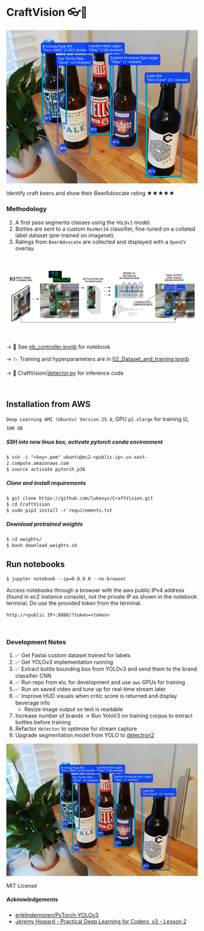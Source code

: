 # CraftVision :eyeglasses::speech_balloon: 

<p align="center">
  <img src="https://github.com/lukexyz/CraftVision/blob/master/output/assortment_0c.png?raw=true">
</p>

Identify craft beers and show their BeerAdvocate rating ★★★★★

### Methodology

1. A first pass segments classes using the `YOLOv3` model.
2. Bottles are sent to a custom `ResNet34` classifier, fine-tuned on a collated label dataset (pre-trained on imagenet).
3. Ratings from `BeerAdvocate` are collected and displayed with a `OpenCV` overlay.

<br/>

<p align="center">
  <img src="https://github.com/lukexyz/CraftVision/blob/master/output/Artboard_2.png?raw=true">
</p>

<br/>

  → :notebook_with_decorative_cover: See [nb_controller.ipynb](/nb_controller.ipynb) for notebook 

  → :chart_with_downwards_trend: Training and hyperparameters are in [02_Dataset_and_training.ipynb](notebooks/02_Dataset_and_training.ipynb)

  → :bookmark_tabs: CraftVision/[detector.py](/detector.py) for inference code

<br/>

## Installation from AWS
`Deep Learning AMI (Ubuntu) Version 25.0`, GPU `p2.xlarge` for training :ballot_box_with_check:, `100 GB`

##### SSH into new linux box, activate pytorch conda environment
    $ ssh -i "<key>.pem" ubuntu@ec2-<public-ip>.us-east-2.compute.amazonaws.com
    $ source activate pytorch_p36
    
##### Clone and install requirements
    $ git clone https://github.com/lukexyz/CraftVision.git
    $ cd CraftVision
    $ sudo pip3 install -r requirements.txt

##### Download pretrained weights
    $ cd weights/
    $ bash download_weights.sh

## Run notebooks
    $ jupyter notebook --ip=0.0.0.0 --no-browser
    
Access notebooks through a browser with the aws public IPv4 address (found in ec2 instance console), not the private IP as shown in the notebook terminal. Do use the provided token from the terminal.

    http://<public IP>:8888/?token=<token>

<br/>

### Development Notes
1. :white_check_mark: Get Fastai custom dataset trained for labels
2. :white_check_mark: Get YOLOv3 implementation running
3. :white_check_mark: Extract bottle bounding box from YOLOv3 and send them to the brand classifier CNN
4. :white_check_mark: Run repo from `WSL` for development and use `aws` GPUs for training 
5. :white_check_mark: Run on saved video and tune up for real-time stream later
6. :white_check_mark: Improve HUD visuals when critic score is returned and display beverage info
    - Resize image output so text is readable
7. Increase number of brands → Run YoloV3 on training corpus to extract bottles before training
8. Refactor `detector` to optimise for stream capture
9. Upgrade segmentation model from YOLO to [detectron2](https://github.com/facebookresearch/detectron2)



<p align="center">
  <img src="https://github.com/lukexyz/CraftVision/blob/master/data/video/craft-vid-crop.gif?raw=true">
</p>

MIT License


##### Acknowledgements

* [eriklindernoren/PyTorch-YOLOv3](https://github.com/eriklindernoren/PyTorch-YOLOv3)
* [Jeremy Howard - Practical Deep Learning for Coders, v3 - Lesson 2](https://course.fast.ai/)
